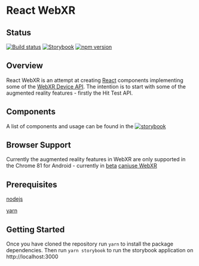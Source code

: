# React WebXR

## Status
[![Build status](https://ci.appveyor.com/api/projects/status/9uxqva5vglckj6r4?svg=true)](https://ci.appveyor.com/project/ChrisDobby/react-webxr)
[![Storybook](https://cdn.jsdelivr.net/gh/storybooks/brand@master/badge/badge-storybook.svg)](https://react-webxr.chrisdobby.dev/)
[![npm version](https://badge.fury.io/js/react-webxr.svg)](https://badge.fury.io/js/react-webxr)

## Overview

React WebXR is an attempt at creating [React](https://reactjs.org/) components implementing some of the [WebXR Device API](https://www.w3.org/TR/webxr/). The intention is to start with some of the augmented reality features - firstly the Hit Test API.

## Components

A list of components and usage can be found in the [![storybook](https://cdn.jsdelivr.net/gh/storybooks/brand@master/badge/badge-storybook.svg)](https://react-webxr.chrisdobby.dev/)

## Browser Support

Currently the augmented reality features in WebXR are only supported in the Chrome 81 for Android - currently in [beta](https://www.google.com/chrome/beta/)
[caniuse WebXR](https://caniuse.com/#feat=webxr)

## Prerequisites

[nodejs](https://nodejs.org)

[yarn](https://yarnpkg.com/)

## Getting Started

Once you have cloned the repository run `yarn` to install the package dependencies.
Then run `yarn storybook` to run the storybook application on http://localhost:3000

